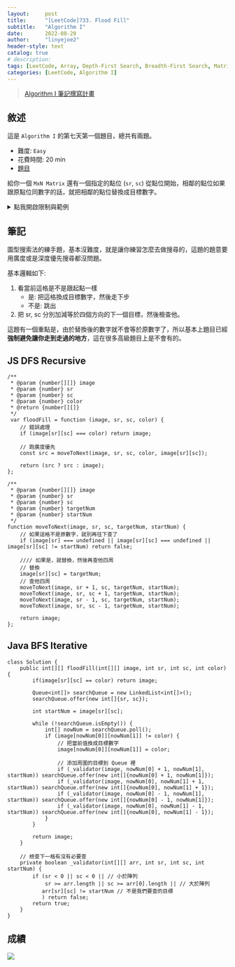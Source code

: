 ```yaml
---
layout:     post
title:      "[LeetCode]733. Flood Fill"
subtitle:   "Algorithm I"
date:       2022-08-29
author:     "linyejoe2"
header-style: text
catalog: true
# description: 
tags: [LeetCode, Array, Depth-First Search, Breadth-First Search, Matrix, Recursion, Iteration]
categories: [LeetCode, Algorithm I]
---
```


>[Algorithm I 筆記撰寫計畫](/2022/06/14/leetcode/Algorithm/Algorithm%20I/Starting-write-Algorithm-I-Note/)

## 敘述

這是 `Algorithm I` 的第七天第一個題目，總共有兩題。

+ 難度: `Easy`
+ 花費時間: 20 min
+ [題目](https://leetcode.com/problems/flood-fill/)

給你一個 `MxN Matrix` 還有一個指定的點位 (`sr`, `sc`) 從點位開始，相鄰的點位如果跟原點位同數字的話，就把相鄰的點位替換成目標數字。

<!--more-->

<details><summary>點我開啟限制與範例</summary>
    <pre>

**限制:**

+ `m == image.length`
+ `n == image[i].length`
+ `1 <= m, n <= 50`
+ `0 <= image[i][j], color < 216`
+ `0 <= sr < m`
+ `0 <= sc < n`

**Example 1:**

![example-1-jpg](https://assets.leetcode.com/uploads/2021/06/01/flood1-grid.jpg)

```=
Input: image = [[1,1,1],[1,1,0],[1,0,1]], sr = 1, sc = 1, color = 2
Output: [[2,2,2],[2,2,0],[2,0,1]]
Explanation: From the center of the image with position (sr, sc) = (1, 1) (i.e., the red pixel), all pixels connected by a path of the same color as the starting pixel (i.e., the blue pixels) are colored with the new color.
Note the bottom corner is not colored 2, because it is not 4-directionally connected to the starting pixel.
```

**Example 2:**

```=
Input: image = [[0,0,0],[0,0,0]], sr = 0, sc = 0, color = 0
Output: [[0,0,0],[0,0,0]]
Explanation: The starting pixel is already colored 0, so no changes are made to the image.
```

</pre></details>

## 筆記

圖型搜索法的練手題，基本沒難度，就是讓你練習怎麼去做搜尋的，這題的題意要用廣度或是深度優先搜尋都沒問題。

基本邏輯如下:

1. 看當前這格是不是跟起點一樣
   + 是: 把這格換成目標數字，然後走下步
   + 不是: 跳出
2. 把 sr, sc 分別加減等於四個方向的下一個目標，然後檢查他。

這題有一個重點是，由於替換後的數字就不會等於原數字了，所以基本上題目已經**強制避免讓你走到走過的地方**，這在很多高級題目上是不會有的。

## JS DFS Recursive

```JS=
/**
 * @param {number[][]} image
 * @param {number} sr
 * @param {number} sc
 * @param {number} color
 * @return {number[][]}
 */
 var floodFill = function (image, sr, sc, color) {
    // 錯誤處理
    if (image[sr][sc] === color) return image;

    // 跑廣度優先
    const src = moveToNext(image, sr, sc, color, image[sr][sc]);

    return (src ? src : image);
};

/**
 * @param {number[][]} image
 * @param {number} sr
 * @param {number} sc
 * @param {number} targetNum
 * @param {number} startNum
 */
function moveToNext(image, sr, sc, targetNum, startNum) {
    // 如果這格不是原數字，就別再往下查了
    if (image[sr] === undefined || image[sr][sc] === undefined || image[sr][sc] != startNum) return false;

    //// 如果是，就替換，然後再查他四周
    // 替換
    image[sr][sc] = targetNum;
    // 查他四周
    moveToNext(image, sr + 1, sc, targetNum, startNum);
    moveToNext(image, sr, sc + 1, targetNum, startNum);
    moveToNext(image, sr - 1, sc, targetNum, startNum);
    moveToNext(image, sr, sc - 1, targetNum, startNum);

    return image;
};
```

## Java BFS Iterative

```Java=
class Solution {
    public int[][] floodFill(int[][] image, int sr, int sc, int color) {
        if(image[sr][sc] == color) return image;
        
        Queue<int[]> searchQueue = new LinkedList<int[]>();
        searchQueue.offer(new int[]{sr, sc});
        
        int startNum = image[sr][sc];
        
        while (!searchQueue.isEmpty()) {
            int[] nowNum = searchQueue.poll();
            if (image[nowNum[0]][nowNum[1]] != color) {
                // 把當前值換成目標數字
                image[nowNum[0]][nowNum[1]] = color;
                
                // 添加周圍的目標到 Queue 裡
                if (_validator(image, nowNum[0] + 1, nowNum[1], startNum)) searchQueue.offer(new int[]{nowNum[0] + 1, nowNum[1]});
                if (_validator(image, nowNum[0], nowNum[1] + 1, startNum)) searchQueue.offer(new int[]{nowNum[0], nowNum[1] + 1});
                if (_validator(image, nowNum[0] - 1, nowNum[1], startNum)) searchQueue.offer(new int[]{nowNum[0] - 1, nowNum[1]});
                if (_validator(image, nowNum[0], nowNum[1] - 1, startNum)) searchQueue.offer(new int[]{nowNum[0], nowNum[1] - 1});
            }
        }
        
        return image;
    }
    
    // 檢查下一格有沒有必要查
    private boolean _validator(int[][] arr, int sr, int sc, int startNum) {
        if (sr < 0 || sc < 0 || // 小於陣列
            sr >= arr.length || sc >= arr[0].length || // 大於陣列
           arr[sr][sc] != startNum // 不是我們要查的目標
           ) return false; 
        return true;
    }
}
```

## 成績

![](https://i.imgur.com/DOohjYK.png)

<details style='display:none;'><summary>點我開啟舊寫法/失敗寫法</summary>
<pre>

</pre></details>

<!-- ##### 參考資料 -->